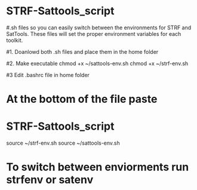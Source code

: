# STRF-Sattools_script
#.sh files so you can easily switch between the environments for STRF and SatTools. These files will set the proper environment variables for each toolkit.

#1. Doanlowd both .sh files and place them in the home folder

#2. Make executable
chmod +x ~/sattools-env.sh
chmod +x ~/strf-env.sh

#3 Edit .bashrc file in home folder 

# At the bottom of the file paste 
  # STRF-Sattools_script
  source ~/strf-env.sh
  source ~/sattools-env.sh

# To switch between enviorments run strfenv or satenv
